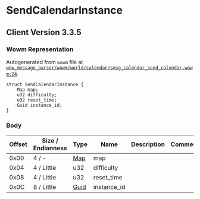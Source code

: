 # SendCalendarInstance

## Client Version 3.3.5

### Wowm Representation

Autogenerated from `wowm` file at [`wow_message_parser/wowm/world/calendar/smsg_calendar_send_calendar.wowm:24`](https://github.com/gtker/wow_messages/tree/main/wow_message_parser/wowm/world/calendar/smsg_calendar_send_calendar.wowm#L24).
```rust,ignore
struct SendCalendarInstance {
    Map map;
    u32 difficulty;
    u32 reset_time;
    Guid instance_id;
}
```
### Body

| Offset | Size / Endianness | Type | Name | Description | Comment |
| ------ | ----------------- | ---- | ---- | ----------- | ------- |
| 0x00 | 4 / - | [Map](map.md) | map |  |  |
| 0x04 | 4 / Little | u32 | difficulty |  |  |
| 0x08 | 4 / Little | u32 | reset_time |  |  |
| 0x0C | 8 / Little | [Guid](../spec/packed-guid.md) | instance_id |  |  |

